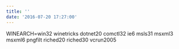 ```yaml
---
title: ''
date: '2016-07-20 17:27:00'
---
```


WINEARCH=win32 winetricks dotnet20 comctl32 ie6 msls31 msxml3 msxml6 pngfilt riched20 riched30 vcrun2005